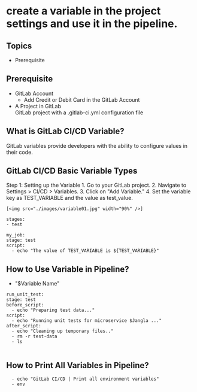# create a variable in the project settings and use it in the pipeline.

## Topics  
- Prerequisite
## Prerequisite   
- GitLab Account
  - Add Credit or Debit Card in the GitLab Account
- A Project in GitLab  
    GitLab project with a .gitlab-ci.yml configuration file 

## What is GitLab CI/CD Variable?
GitLab variables provide developers with the ability to configure values in their code.    

## GitLab CI/CD Basic Variable Types 
Step 1: Setting up the Variable
	1.	Go to your GitLab project.
	2.	Navigate to Settings > CI/CD > Variables.
	3.	Click on "Add Variable."
	4.	Set the variable key as TEST_VARIABLE and the value as test_value.

  ```
[<img src="./images/variable01.jpg" width="90%" />]

stages:
  - test

my_job:
  stage: test
  script:
    - echo "The value of TEST_VARIABLE is ${TEST_VARIABLE}"
  ```

## How to Use Variable in Pipeline?
   - "$Variable Name" 
   
  ```
run_unit_test:
  stage: test
  before_script:
    - echo "Preparing test data..."
  script:
    - echo "Running unit tests for microservice $Jangla ..."
  after_script:
    - echo "Cleaning up temporary files.."
    - rm -r test-data
    - ls


  ```
   
## How to Print All Variables in Pipeline?
  ```
    - echo "GitLab CI/CD | Print all environment variables"
    - env
  ```
